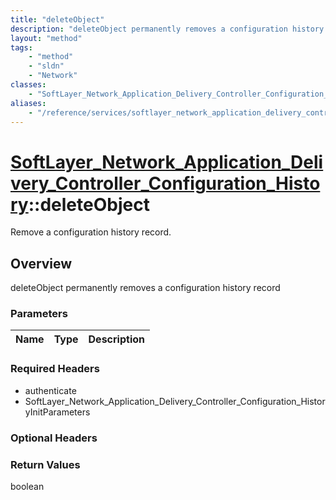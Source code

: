 ```yaml
---
title: "deleteObject"
description: "deleteObject permanently removes a configuration history record"
layout: "method"
tags:
    - "method"
    - "sldn"
    - "Network"
classes:
    - "SoftLayer_Network_Application_Delivery_Controller_Configuration_History"
aliases:
    - "/reference/services/softlayer_network_application_delivery_controller_configuration_history/deleteObject"
---
```

# [SoftLayer_Network_Application_Delivery_Controller_Configuration_History](/reference/services/SoftLayer_Network_Application_Delivery_Controller_Configuration_History)::deleteObject

Remove a configuration history record.


## Overview 
deleteObject permanently removes a configuration history record 

### Parameters 
|Name | Type | Description |
| --- | --- | --- |


### Required Headers
* authenticate
* SoftLayer_Network_Application_Delivery_Controller_Configuration_HistoryInitParameters

### Optional Headers

### Return Values
boolean

